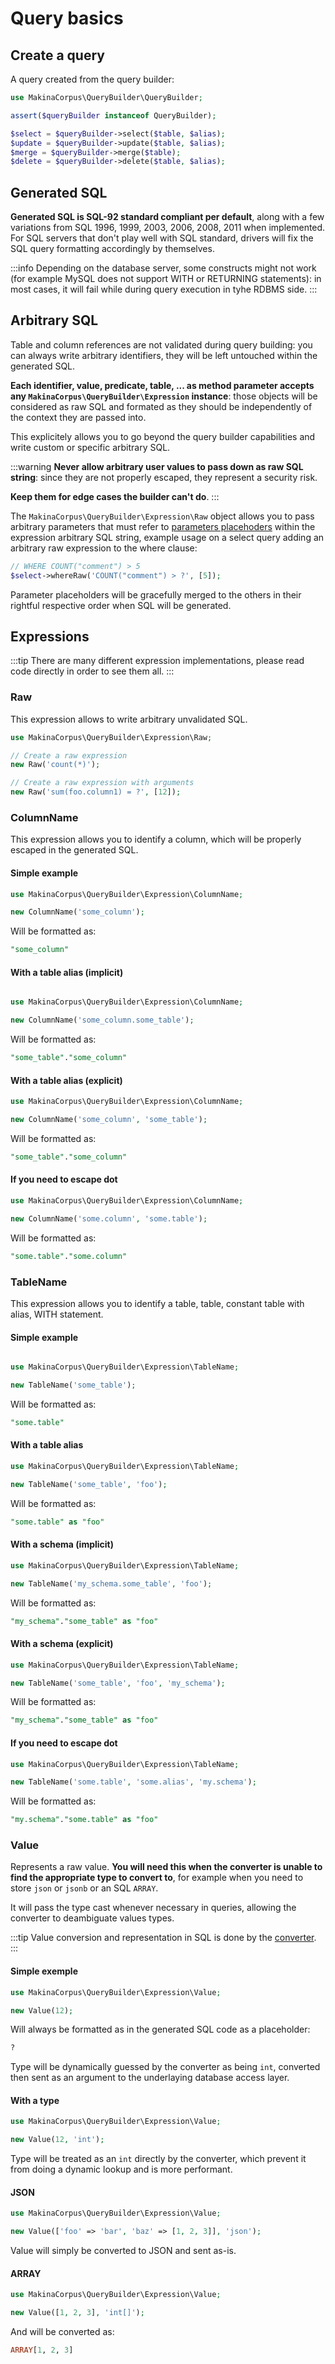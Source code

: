 # Query basics

## Create a query

A query created from the query builder:

```php
use MakinaCorpus\QueryBuilder\QueryBuilder;

assert($queryBuilder instanceof QueryBuilder);

$select = $queryBuilder->select($table, $alias);
$update = $queryBuilder->update($table, $alias);
$merge = $queryBuilder->merge($table);
$delete = $queryBuilder->delete($table, $alias);
```

## Generated SQL

**Generated SQL is SQL-92 standard compliant per default**, along with a few
variations from SQL 1996, 1999, 2003, 2006, 2008, 2011 when implemented. For SQL
servers that don't play well with SQL standard, drivers will fix the SQL query
formatting accordingly by themselves.

:::info
Depending on the database server, some constructs might not work (for example MySQL
does not support WITH or RETURNING statements): in most cases, it will fail while
during query execution in tyhe RDBMS side.
:::

## Arbitrary SQL

Table and column references are not validated during query building: you can always
write arbitrary identifiers, they will be left untouched within the generated SQL.

**Each identifier, value, predicate, table, ... as method parameter accepts any
 `MakinaCorpus\QueryBuilder\Expression` instance**: those objects will be
considered as raw SQL and formated as they should be independently of the context
they are passed into.

This explicitely allows you to go beyond the query builder capabilities and write
custom or specific arbitrary SQL.

:::warning
**Never allow arbitrary user values to pass down as raw SQL string**:
since they are not properly escaped, they represent a security risk.

**Keep them for edge cases the builder can't do**.
:::

The `MakinaCorpus\QueryBuilder\Expression\Raw` object allows you to pass arbitrary
parameters that must refer to [parameters placehoders](/query/placeholder)
within the expression arbitrary SQL string, example usage on a select query adding
an arbitrary raw expression to the where clause:

```php
// WHERE COUNT("comment") > 5
$select->whereRaw('COUNT("comment") > ?', [5]);
```

Parameter placeholders will be gracefully merged to the others in their
rightful respective order when SQL will be generated.

## Expressions

:::tip
There are many different expression implementations, please read code
directly in order to see them all.
:::

### Raw

This expression allows to write arbitrary unvalidated SQL.

```php
use MakinaCorpus\QueryBuilder\Expression\Raw;

// Create a raw expression
new Raw('count(*)');

// Create a raw expression with arguments
new Raw('sum(foo.column1) = ?', [12]);
```

### ColumnName

This expression allows you to identify a column, which will be properly escaped
in the generated SQL.

#### Simple example

```php
use MakinaCorpus\QueryBuilder\Expression\ColumnName;

new ColumnName('some_column');
```

Will be formatted as:

```sql
"some_column"
```

#### With a table alias (implicit)

```php

use MakinaCorpus\QueryBuilder\Expression\ColumnName;

new ColumnName('some_column.some_table');
```

Will be formatted as:

```sql
"some_table"."some_column"
```

#### With a table alias (explicit)

```php
use MakinaCorpus\QueryBuilder\Expression\ColumnName;

new ColumnName('some_column', 'some_table');
```

Will be formatted as:

```sql
"some_table"."some_column"
```

#### If you need to escape dot

```php
use MakinaCorpus\QueryBuilder\Expression\ColumnName;

new ColumnName('some.column', 'some.table');
```

Will be formatted as:

```sql
"some.table"."some.column"
```

### TableName

This expression allows you to identify a table, table, constant table with
alias, WITH statement.

#### Simple example

```php

use MakinaCorpus\QueryBuilder\Expression\TableName;

new TableName('some_table');
```

Will be formatted as:

```sql
"some.table"
```

#### With a table alias

```php
use MakinaCorpus\QueryBuilder\Expression\TableName;

new TableName('some_table', 'foo');
```

Will be formatted as:

```sql
"some.table" as "foo"
```

#### With a schema (implicit)

```php
use MakinaCorpus\QueryBuilder\Expression\TableName;

new TableName('my_schema.some_table', 'foo');
```

Will be formatted as:

```sql
"my_schema"."some_table" as "foo"
```

#### With a schema (explicit)

```php
use MakinaCorpus\QueryBuilder\Expression\TableName;

new TableName('some_table', 'foo', 'my_schema');
```

Will be formatted as:

```sql
"my_schema"."some_table" as "foo"
```

#### If you need to escape dot

```php
use MakinaCorpus\QueryBuilder\Expression\TableName;

new TableName('some.table', 'some.alias', 'my.schema');
```

Will be formatted as:

```sql
"my.schema"."some.table" as "foo"
```

### Value

Represents a raw value. **You will need this when the converter is unable
to find the appropriate type to convert to**, for example when you need
to store `json` or `jsonb` or an SQL `ARRAY`.

It will pass the type cast whenever necessary in queries, allowing the
converter to deambiguate values types.

:::tip
Value conversion and representation in SQL is done by the [converter](../converter/converter).
:::

#### Simple exemple

```php
use MakinaCorpus\QueryBuilder\Expression\Value;

new Value(12);
```

Will always be formatted as in the generated SQL code as a placeholder:

```sql
?
```

Type will be dynamically guessed by the converter as being `int`, converted
then sent as an argument to the underlaying database access layer.

#### With a type

```php
use MakinaCorpus\QueryBuilder\Expression\Value;

new Value(12, 'int');
```

Type will be treated as an `int` directly by the converter, which prevent it
from doing a dynamic lookup and is more performant.

#### JSON

```php
use MakinaCorpus\QueryBuilder\Expression\Value;

new Value(['foo' => 'bar', 'baz' => [1, 2, 3]], 'json');
```

Value will simply be converted to JSON and sent as-is.

#### ARRAY

```php
use MakinaCorpus\QueryBuilder\Expression\Value;

new Value([1, 2, 3], 'int[]');
```

And will be converted as:

```sql
ARRAY[1, 2, 3]
```
